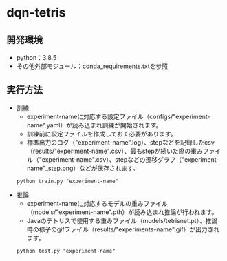 # dqn-tetris

## 開発環境
- python：3.8.5
- その他外部モジュール：conda_requirements.txtを参照

## 実行方法
- 訓練
    - experiment-nameに対応する設定ファイル（configs/"experiment-name".yaml）が読み込まれ訓練が開始されます。<br>
    - 訓練前に設定ファイルを作成しておく必要があります。<br>
    - 標準出力のログ（"experiment-name".log）、stepなどを記録したcsv（results/"experiment-name".csv）、最もstepが続いた際の重みファイル（"experiment-name".csv）、stepなどの遷移グラフ（"experiment-name"_step.png）などが保存されます。
    ```
    python train.py "experiment-name"
    ```
- 推論
    - experiment-nameに対応するモデルの重みファイル（models/"experiment-name".pth）が読み込まれ推論が行われます。<br>
    - Javaのテトリスで使用する重みファイル（models/tetrisnet.pt）、推論時の様子のgifファイル（results/"experiments-name".gif）が出力されます。
    ```
    python test.py "experiment-name"
    ```

